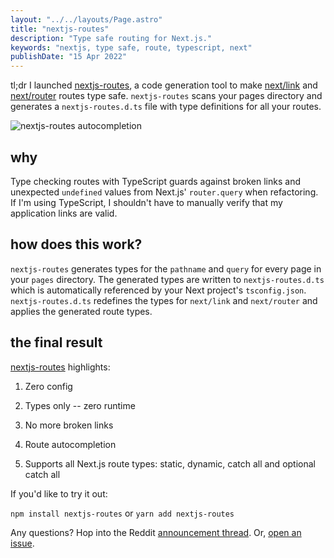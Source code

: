 ```yaml
---
layout: "../../layouts/Page.astro"
title: "nextjs-routes"
description: "Type safe routing for Next.js."
keywords: "nextjs, type safe, route, typescript, next"
publishDate: "15 Apr 2022"
---
```


tl;dr I launched [nextjs-routes](https://www.npmjs.com/package/nextjs-routes), a code generation tool to make [next/link](https://nextjs.org/docs/api-reference/next/link) and [next/router](https://nextjs.org/docs/api-reference/next/router) routes type safe. `nextjs-routes` scans your pages directory and generates a `nextjs-routes.d.ts` file with type definitions for all your routes.

![nextjs-routes autocompletion](https://raw.githubusercontent.com/tatethurston/nextjs-routes/HEAD/images/nextjs-routes.gif)

## why

Type checking routes with TypeScript guards against broken links and unexpected `undefined` values from Next.js' `router.query` when refactoring. If I'm using TypeScript, I shouldn't have to manually verify that my application links are valid.

## how does this work?

`nextjs-routes` generates types for the `pathname` and `query` for every page in your `pages` directory. The generated types are written to `nextjs-routes.d.ts` which is automatically referenced by your Next project's `tsconfig.json`. `nextjs-routes.d.ts` redefines the types for `next/link` and `next/router` and applies the generated route types.

## the final result

[nextjs-routes](https://github.com/tatethurston/nextjs-routes/) highlights:

1. Zero config

1. Types only -- zero runtime

1. No more broken links

1. Route autocompletion

1. Supports all Next.js route types: static, dynamic, catch all and optional catch all

If you'd like to try it out:

`npm install nextjs-routes` or `yarn add nextjs-routes`

Any questions? Hop into the Reddit [announcement thread](https://www.reddit.com/r/nextjs/comments/u1hjrr/nextjsroutes_type_checked_routing_for_nextjs/). Or, [open an issue](https://github.com/tatethurston/nextjs-routes/issues/new).
